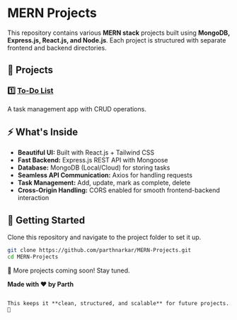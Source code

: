 # MERN Projects

This repository contains various **MERN stack** projects built using **MongoDB, Express.js, React.js, and Node.js**. Each project is structured with separate frontend and backend directories.  

## 📌 Projects  

### 1️⃣ [To-Do List](./To-Do-List)  
A task management app with CRUD operations.  

## ⚡ What's Inside  
- **Beautiful UI:** Built with React.js + Tailwind CSS  
- **Fast Backend:** Express.js REST API with Mongoose  
- **Database:** MongoDB (Local/Cloud) for storing tasks  
- **Seamless API Communication:** Axios for handling requests  
- **Task Management:** Add, update, mark as complete, delete  
- **Cross-Origin Handling:** CORS enabled for smooth frontend-backend interaction  

## 🚀 Getting Started  
Clone this repository and navigate to the project folder to set it up.  

```sh
git clone https://github.com/parthnarkar/MERN-Projects.git
cd MERN-Projects
```

📌 More projects coming soon! Stay tuned.  

**Made with ❤️ by Parth**  
```  

This keeps it **clean, structured, and scalable** for future projects. 🚀
